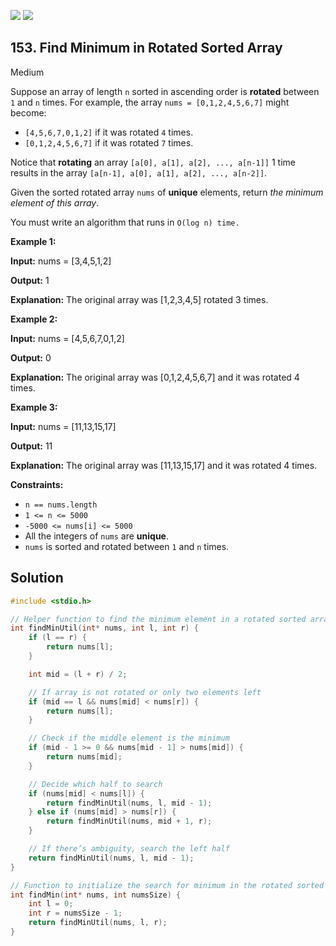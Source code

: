 [![](https://img.shields.io/github/stars/LeetCode-in-C/LeetCode-in-C?label=Stars&style=flat-square)](https://github.com/LeetCode-in-C/LeetCode-in-C)
[![](https://img.shields.io/github/forks/LeetCode-in-C/LeetCode-in-C?label=Fork%20me%20on%20GitHub%20&style=flat-square)](https://github.com/LeetCode-in-C/LeetCode-in-C/fork)

## 153\. Find Minimum in Rotated Sorted Array

Medium

Suppose an array of length `n` sorted in ascending order is **rotated** between `1` and `n` times. For example, the array `nums = [0,1,2,4,5,6,7]` might become:

*   `[4,5,6,7,0,1,2]` if it was rotated `4` times.
*   `[0,1,2,4,5,6,7]` if it was rotated `7` times.

Notice that **rotating** an array `[a[0], a[1], a[2], ..., a[n-1]]` 1 time results in the array `[a[n-1], a[0], a[1], a[2], ..., a[n-2]]`.

Given the sorted rotated array `nums` of **unique** elements, return _the minimum element of this array_.

You must write an algorithm that runs in `O(log n) time.`

**Example 1:**

**Input:** nums = [3,4,5,1,2]

**Output:** 1

**Explanation:** The original array was [1,2,3,4,5] rotated 3 times.

**Example 2:**

**Input:** nums = [4,5,6,7,0,1,2]

**Output:** 0

**Explanation:** The original array was [0,1,2,4,5,6,7] and it was rotated 4 times.

**Example 3:**

**Input:** nums = [11,13,15,17]

**Output:** 11

**Explanation:** The original array was [11,13,15,17] and it was rotated 4 times.

**Constraints:**

*   `n == nums.length`
*   `1 <= n <= 5000`
*   `-5000 <= nums[i] <= 5000`
*   All the integers of `nums` are **unique**.
*   `nums` is sorted and rotated between `1` and `n` times.

## Solution

```c
#include <stdio.h>

// Helper function to find the minimum element in a rotated sorted array
int findMinUtil(int* nums, int l, int r) {
    if (l == r) {
        return nums[l];
    }

    int mid = (l + r) / 2;

    // If array is not rotated or only two elements left
    if (mid == l && nums[mid] < nums[r]) {
        return nums[l];
    }

    // Check if the middle element is the minimum
    if (mid - 1 >= 0 && nums[mid - 1] > nums[mid]) {
        return nums[mid];
    }

    // Decide which half to search
    if (nums[mid] < nums[l]) {
        return findMinUtil(nums, l, mid - 1);
    } else if (nums[mid] > nums[r]) {
        return findMinUtil(nums, mid + 1, r);
    }

    // If there’s ambiguity, search the left half
    return findMinUtil(nums, l, mid - 1);
}

// Function to initialize the search for minimum in the rotated sorted array
int findMin(int* nums, int numsSize) {
    int l = 0;
    int r = numsSize - 1;
    return findMinUtil(nums, l, r);
}
```